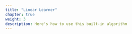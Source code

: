 ```yaml
---
title: "Linear Learner"
chapter: true
weight: 3
description: Here's how to use this built-in algorithm
---
```



